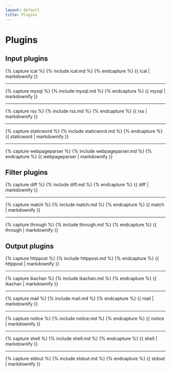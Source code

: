 ```yaml
---
layout: default
title: Plugins
---
```


# Plugins

## Input plugins

{% capture ical %} {% include ical.md %} {% endcapture %} {{ ical | markdownify }}

----

{% capture mysql %} {% include mysql.md %} {% endcapture %} {{ mysql | markdownify }}

----

{% capture rss %} {% include rss.md %} {% endcapture %} {{ rss | markdownify }}

----

{% capture staticword %} {% include staticword.md %} {% endcapture %} {{ staticword | markdownify }}

----

{% capture webpageparser %} {% include webpageparser.md %} {% endcapture %} {{ webpageparser | markdownify }}


## Filter plugins

{% capture diff %} {% include diff.md %} {% endcapture %} {{ diff | markdownify }}

----

{% capture match %} {% include match.md %} {% endcapture %} {{ match | markdownify }}

----

{% capture through %} {% include through.md %} {% endcapture %} {{ through | markdownify }}


## Output plugins

{% capture httppost %} {% include httppost.md %} {% endcapture %} {{ httppost | markdownify }}

----

{% capture ikachan %} {% include ikachan.md %} {% endcapture %} {{ ikachan | markdownify }}

----

{% capture mail %} {% include mail.md %} {% endcapture %} {{ mail | markdownify }}

----

{% capture notice %} {% include notice.md %} {% endcapture %} {{ notice | markdownify }}

----

{% capture shell %} {% include shell.md %} {% endcapture %} {{ shell | markdownify }}

----

{% capture stdout %} {% include stdout.md %} {% endcapture %} {{ stdout | markdownify }}


